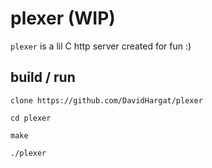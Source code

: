 # plexer (WIP)

`plexer` is a lil C http server created for fun :)

## build / run

```
clone https://github.com/DavidHargat/plexer

cd plexer

make

./plexer
```
